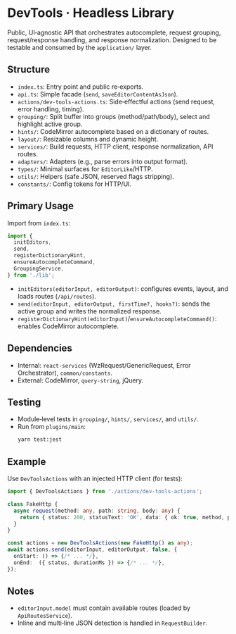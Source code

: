 # DevTools · Headless Library

Public, UI‑agnostic API that orchestrates autocomplete, request grouping, request/response handling, and response normalization. Designed to be testable and consumed by the `application/` layer.

## Structure

- `index.ts`: Entry point and public re‑exports.
- `api.ts`: Simple facade (`send`, `saveEditorContentAsJson`).
- `actions/dev-tools-actions.ts`: Side‑effectful actions (send request, error handling, timing).
- `grouping/`: Split buffer into groups (method/path/body), select and highlight active group.
- `hints/`: CodeMirror autocomplete based on a dictionary of routes.
- `layout/`: Resizable columns and dynamic height.
- `services/`: Build requests, HTTP client, response normalization, API routes.
- `adapters/`: Adapters (e.g., parse errors into output format).
- `types/`: Minimal surfaces for `EditorLike`/HTTP.
- `utils/`: Helpers (safe JSON, reserved flags stripping).
- `constants/`: Config tokens for HTTP/UI.

## Primary Usage

Import from `index.ts`:

```ts
import {
  initEditors,
  send,
  registerDictionaryHint,
  ensureAutocompleteCommand,
  GroupingService,
} from './lib';
```

- `initEditors(editorInput, editorOutput)`: configures events, layout, and loads routes (`/api/routes`).
- `send(editorInput, editorOutput, firstTime?, hooks?)`: sends the active group and writes the normalized response.
- `registerDictionaryHint(editorInput)`/`ensureAutocompleteCommand()`: enables CodeMirror autocomplete.

## Dependencies

- Internal: `react-services` (WzRequest/GenericRequest, Error Orchestrator), `common/constants`.
- External: CodeMirror, `query-string`, jQuery.

## Testing

- Module‑level tests in `grouping/`, `hints/`, `services/`, and `utils/`.
- Run from `plugins/main`:
  ```bash
  yarn test:jest
  ```

## Example

Use `DevToolsActions` with an injected HTTP client (for tests):

```ts
import { DevToolsActions } from './actions/dev-tools-actions';

class FakeHttp {
  async request(method: any, path: string, body: any) {
    return { status: 200, statusText: 'OK', data: { ok: true, method, path, body } };
  }
}

const actions = new DevToolsActions(new FakeHttp() as any);
await actions.send(editorInput, editorOutput, false, {
  onStart: () => {/* ... */},
  onEnd:  ({ status, durationMs }) => {/* ... */},
});
```

## Notes

- `editorInput.model` must contain available routes (loaded by `ApiRoutesService`).
- Inline and multi‑line JSON detection is handled in `RequestBuilder`.

